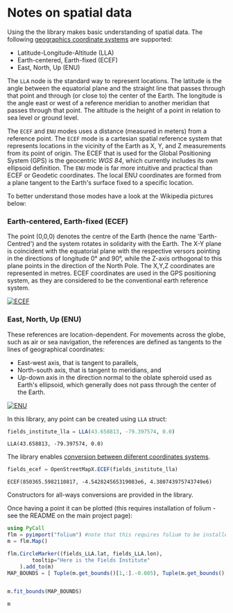 Notes on spatial data
=====================

Using the the library makes basic understanding of spatial data. The following [geographics coordinate systems](https://en.wikipedia.org/wiki/Geographic_coordinate_system) are supported:
- Latitude-Longitude-Altitude (LLA)
- Earth-centered, Earth-fixed (ECEF)
- East, North, Up (ENU)

The `LLA` node is the standard way to represent locations. The latitude is the angle between the equatorial plane and the straight line that passes through that point and through (or close to) the center of the Earth. The longitude is the angle east or west of a reference meridian to another meridian that passes through that point. The altitude is the height of a point in relation to sea level or ground level.

The `ECEF` and `ENU` modes uses a distance (measured in meters) from a reference point.
The `ECEF` mode is a cartesian spatial reference system that represents locations in the vicinity of the Earth as X, Y, and Z measurements from its point of origin. The ECEF that is used for the Global Positioning System (GPS) is the geocentric _WGS 84_, which currently includes its own ellipsoid definition.
The `ENU` mode is far more intuitive and practical than ECEF or Geodetic coordinates. The local ENU coordinates are formed from a plane tangent to the Earth's surface fixed to a specific location.

To better understand those modes have a look at the Wikipedia pictures below:

### Earth-centered, Earth-fixed (ECEF)

The point (0,0,0) denotes the centre of the Earth (hence the name 'Earth-Centred') and the system rotates in solidarity with the Earth. The X-Y plane is coincident with the equatorial plane with the respective versors pointing in the directions of longitude 0° and 90°, while the Z-axis orthogonal to this plane points in the direction of the North Pole. The X,Y,Z coordinates are represented in metres. ECEF coordinates are used in the GPS positioning system, as they are considered to be the conventional earth reference system.

[![ECEF](https://upload.wikimedia.org/wikipedia/commons/8/88/Ecef.png "ECEF")](https://en.wikipedia.org/wiki/ECEF)

### East, North, Up (ENU)

These references are location-dependent. For movements across the globe, such as air or sea navigation, the references are defined as tangents to the lines of geographical coordinates:
- East-west axis, that is tangent to parallels,
- North-south axis, that is tangent to meridians, and
- Up-down axis in the direction normal to the oblate spheroid used as Earth's ellipsoid, which generally does not pass through the center of the Earth.

[![ENU](https://upload.wikimedia.org/wikipedia/commons/thumb/7/73/ECEF_ENU_Longitude_Latitude_relationships.svg/800px-ECEF_ENU_Longitude_Latitude_relationships.svg.png "ENU")](https://en.wikipedia.org/wiki/Local_tangent_plane_coordinates)


In this library, any point can be created using `LLA` struct: 
```julia
fields_institute_lla = LLA(43.658813, -79.397574, 0.0)
```
	LLA(43.658813, -79.397574, 0.0)


The library enables [conversion between diiferent coordinates systems](https://en.wikipedia.org/wiki/Geographic_coordinate_conversion).


```julia
fields_ecef = OpenStreetMapX.ECEF(fields_institute_lla)
```
    ECEF(850365.5982110817, -4.542824565319083e6, 4.380743975743749e6)

Constructors for all-ways conversions are provided in the library. 

Once having a point it can be plotted (this requires installation of folium - see the README on the main project page):


```julia
using PyCall
flm = pyimport("folium") #note that this requires folium to be installed
m = flm.Map()

flm.CircleMarker((fields_LLA.lat, fields_LLA.lon),
        tooltip="Here is the Fields Institute"
    ).add_to(m)
MAP_BOUNDS = [ Tuple(m.get_bounds()[1,:].-0.005), Tuple(m.get_bounds()[2,:].+0.005)]


m.fit_bounds(MAP_BOUNDS)

m
```